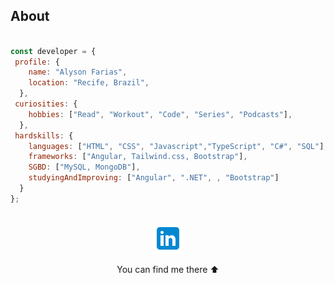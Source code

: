 

## About

```javascript

const developer = {
 profile: {
    name: "Alyson Farias",
    location: "Recife, Brazil",
  },
 curiosities: {
    hobbies: ["Read", "Workout", "Code", "Series", "Podcasts"],
  },
 hardskills: {
    languages: ["HTML", "CSS", "Javascript","TypeScript", "C#", "SQL"],
    frameworks: ["Angular, Tailwind.css, Bootstrap"],
    SGBD: ["MySQL, MongoDB"],
    studyingAndImproving: ["Angular", ".NET", , "Bootstrap"]
  }
};

```

<br>

<div align="center">
 <!-- LinkedIn -->
 <a href="https://www.linkedin.com/in/alysonfarias/" target="_blank"><img src="https://github.com/1matheusflorencio/1matheusflorencio/blob/main/README%20arquivos/icons8-linkedin-48.png?raw=true"></a>
 <br>
 <p align="center">You can find me there ⬆️</p>
</div>



<!--
**alysonfarias/alysonfarias** is a ✨ _special_ ✨ repository because its `README.md` (this file) appears on your GitHub profile.

Here are some ideas to get you started:



